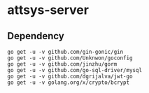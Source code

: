# attsys-server

## Dependency

    go get -u -v github.com/gin-gonic/gin
    go get -u -v github.com/Unknwon/goconfig
    go get -u -v github.com/jinzhu/gorm
    go get -u -v github.com/go-sql-driver/mysql
    go get -u -v github.com/dgrijalva/jwt-go
    go get -u -v golang.org/x/crypto/bcrypt
